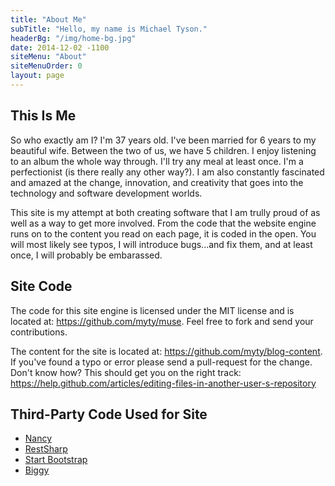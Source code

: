 ```yaml
---
title: "About Me"
subTitle: "Hello, my name is Michael Tyson."
headerBg: "/img/home-bg.jpg"
date: 2014-12-02 -1100
siteMenu: "About"
siteMenuOrder: 0
layout: page
---
```


## This Is Me
So who exactly am I?  I'm 37 years old.  I've been married for 6 years to my beautiful wife. Between the two of us, we have 5 children. I enjoy listening to an album the whole way through. I'll try any meal at least once. I'm a perfectionist (is there really any other way?).  I am also constantly fascinated and amazed at the change, innovation, and creativity that goes into the technology and software development worlds.

This site is my attempt at both creating software that I am trully proud of as well as a way to get more involved. From the code that the website engine runs on to the content you read on each page, it is coded in the open.  You will most likely see typos, I will introduce bugs...and fix them, and at least once, I will probably be embarassed.

## Site Code
The code for this site engine is licensed under the MIT license and is located at: <a href="https://github.com/myty/muse" target="_blank">https://github.com/myty/muse</a>. Feel free to fork and send your contributions.

The content for the site is located at: <a href="https://github.com/myty/blog-content" target="_blank">https://github.com/myty/blog-content</a>. If you've found a typo or error please send a pull-request for the change.  Don't know how? This should get you on the right track: <a href="https://help.github.com/articles/editing-files-in-another-user-s-repository" target="_blank">https://help.github.com/articles/editing-files-in-another-user-s-repository</a>

## Third-Party Code Used for Site
- <a href="http://nancyfx.org/" target="_blank">Nancy</a>
- <a href="http://restsharp.org/" target="_blank">RestSharp</a>
- <a href="http://startbootstrap.com/template-overviews/clean-blog/" target="_blank">Start Bootstrap</a>
- <a href="https://github.com/xivSolutions/biggy" target="_blank">Biggy</a>
